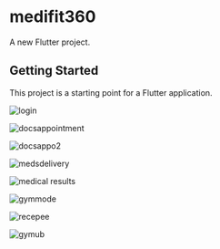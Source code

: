 # medifit360

A new Flutter project.

## Getting Started

This project is a starting point for a Flutter application.

![login](https://user-images.githubusercontent.com/69050238/144387937-acfceb96-5560-44ff-a4de-f78ca3f7b28d.jpeg)


![docsappointment](https://user-images.githubusercontent.com/69050238/144388088-5fc86dcf-2f6b-4628-b408-3a4790e306de.jpeg)


![docsappo2](https://user-images.githubusercontent.com/69050238/144388120-ab34cec8-e19a-47d8-94d7-79bf4f2e7958.jpeg)


![medsdelivery](https://user-images.githubusercontent.com/69050238/144388158-69f066f2-1b41-48cb-a7ef-28e7a3db7ad5.jpeg)


![medical results](https://user-images.githubusercontent.com/69050238/144388222-95563dd9-3117-41a6-a72d-8cd2e60de304.jpeg)


![gymmode](https://user-images.githubusercontent.com/69050238/144388269-da4dcabd-7885-4d24-8910-098dbf6eb034.jpeg)


![recepee](https://user-images.githubusercontent.com/69050238/144388636-19bf605a-0ab5-45d3-aad5-38c1c61d5059.jpeg)


![gymub](https://user-images.githubusercontent.com/69050238/144388669-6a2a35aa-6806-4fd9-9436-8cd1e9327339.jpeg)







